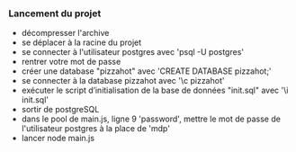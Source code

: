 ### Lancement du projet

- décompresser l'archive
- se déplacer à la racine du projet
- se connecter à l'utilisateur postgres avec 'psql -U postgres'
- rentrer votre mot de passe
- créer une database "pizzahot" avec 'CREATE DATABASE pizzahot;'
- se connecter à la database pizzahot avec '\c pizzahot'
- exécuter le script d’initialisation de la base de données "init.sql" avec '\i init.sql'
- sortir de postgreSQL
- dans le pool de main.js, ligne 9 'password', mettre le mot de passe de l'utilisateur postgres à la place de 'mdp'
- lancer node main.js
